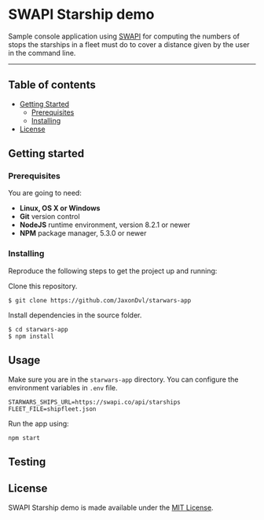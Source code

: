 # SWAPI Starship demo
Sample console application using [SWAPI](https://swapi.co) for computing the numbers of stops the starships in a fleet must do to cover a distance given by the user in the command line.

---

## Table of contents

- [Getting Started](https://github.com/JaxonDvl/starwars-app#getting-started)
    - [Prerequisites](https://github.com/JaxonDvl/starwars-app#prerequisites)
    - [Installing](https://github.com/JaxonDvl/starwars-app#installing)
- [License](https://github.com/JaxonDvl/starwars-app#license)

## Getting started



### Prerequisites

You are going to need:

- **Linux, OS X or Windows**
- **Git** version control
- **NodeJS** runtime environment, version 8.2.1 or newer
- **NPM** package manager, 5.3.0 or newer

### Installing

Reproduce the following steps to get the project up and running:

Clone this repository.

```
$ git clone https://github.com/JaxonDvl/starwars-app
```

Install dependencies in the source folder.

```
$ cd starwars-app
$ npm install
```

## Usage

Make sure you are in the `starwars-app` directory. 
You can configure the environment variables in `.env` file.

```
STARWARS_SHIPS_URL=https://swapi.co/api/starships
FLEET_FILE=shipfleet.json
```

Run the app using:

```
npm start
```

## Testing



## License



SWAPI Starship demo is made available under the [MIT License](http://www.opensource.org/licenses/mit-license.php).